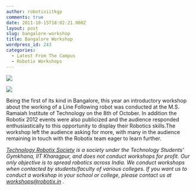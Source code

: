 ```yaml
---
author: robotixiitkgp
comments: true
date: 2011-10-15T18:02:21.000Z
layout: post
slug: bangalore-workshop
title: Bangalore Workshop
wordpress_id: 243
categories:
  - Latest From The Campus
  - Robotix Workshops
---
```


![](http://www.google.co.in/maps/vt/data=Ay5GWBeob_WIPLDYoIWcfVXxvZu9XwJ55OX7Ag,fM2sV1zBnlAJ6xkVN35muVSKCJd6XeMVrbEcqPSkV_iWV5EArlQdzkSPxAirWSzCxMawzPxu1GzTsxwgLCqiUaif55-ENgEER4-xN7q9yzprNY-Vea9DdxGCH8cnmhcxewyHnjpU_CA)

![](http://www.bakatronics.com/images/FA1108.JPG)

Being the first of its kind in Bangalore, this year an introductory workshop about the working of a Line Following robot was conducted at the M.S. Ramaiah Institute of Technology on the 8th of October. In addition the Robotix 2012 events were also publicized and the audience responded enthusiastically to this opportunity to display their Robotics skills.The workshop left the audience asking for more, with many in the audience remaining in touch with the Robotix team eager to learn further. 

_[ Technology Robotix Society](http://robotix.in/node/40) is a society under the Technology Students' Gymkhana, IIT Kharagpur, and does not conduct workshops for profit. Our only objective is to spread robotics across India. We conduct workshops when contacted by students/faculty of various colleges. If you want us to conduct a workshop in your school or college, please contact us at [workshops@robotix.in](mailto:workshops@robotix.in) ._
